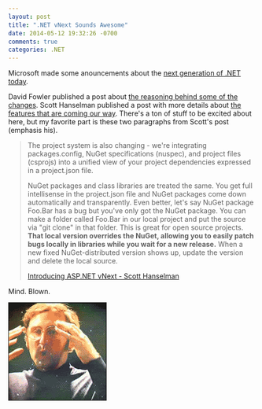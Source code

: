 ```yaml
---
layout: post
title: ".NET vNext Sounds Awesome"
date: 2014-05-12 19:32:26 -0700
comments: true
categories: .NET
---
```


Microsoft made some anouncements about the [next generation of .NET today](http://blogs.msdn.com/b/dotnet/archive/2014/05/12/the-next-generation-of-net-asp-net-vnext.aspx).

David Fowler published a post about [the reasoning behind some of the changes](http://davidfowl.com/asp-net-vnext/).
Scott Hanselman published a post with more details about [the features that are coming our way](http://www.hanselman.com/blog/IntroducingASPNETVNext.aspx).
There's a ton of stuff to be excited about here, but my favorite part is these two paragraphs from Scott's post (emphasis his).

> The project system is also changing - we're integrating packages.config, NuGet specifications (nuspec),
> and project files (csprojs) into a unified view of your project dependencies expressed in a project.json file.
> 
> NuGet packages and class libraries are treated the same.
> You get full intellisense in the project.json file and NuGet packages come down automatically and transparently.
> Even better, let's say NuGet package Foo.Bar has a bug but you've only got the NuGet package.
> You can make a folder called Foo.Bar in our local project and put the source via "git clone" in that folder.
> This is great for open source projects.
> **That local version overrides the NuGet, allowing you to easily patch bugs locally in libraries while you wait for a new release.**
> When a new fixed NuGet-distributed version shows up, update the version and delete the local source.
>
> [Introducing ASP.NET vNext - Scott Hanselman](http://www.hanselman.com/blog/IntroducingASPNETVNext.aspx)

Mind. Blown.

![Mind Blown](/images/post-images/mind-blown.gif)